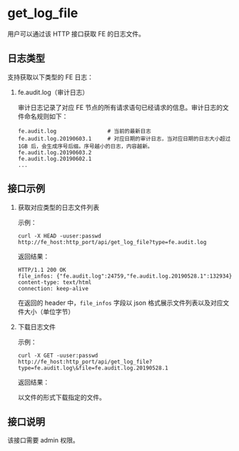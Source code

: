# get\_log\_file

用户可以通过该 HTTP 接口获取 FE 的日志文件。

## 日志类型

支持获取以下类型的 FE 日志：

1. fe.audit.log（审计日志）

    审计日志记录了对应 FE 节点的所有请求语句已经请求的信息。审计日志的文件命名规则如下：

    ```
    fe.audit.log                # 当前的最新日志
    fe.audit.log.20190603.1     # 对应日期的审计日志，当对应日期的日志大小超过 1GB 后，会生成序号后缀。序号越小的日志，内容越新。
    fe.audit.log.20190603.2
    fe.audit.log.20190602.1
    ...
    ```

## 接口示例

1. 获取对应类型的日志文件列表

    示例：
    
    `curl -X HEAD -uuser:passwd http://fe_host:http_port/api/get_log_file?type=fe.audit.log`
    
    返回结果：
    
    ```
    HTTP/1.1 200 OK
    file_infos: {"fe.audit.log":24759,"fe.audit.log.20190528.1":132934}
    content-type: text/html
    connection: keep-alive
    ```
    
    在返回的 header 中，`file_infos` 字段以 json 格式展示文件列表以及对应文件大小（单位字节）
    
2. 下载日志文件

    示例：
    
    ```
    curl -X GET -uuser:passwd http://fe_host:http_port/api/get_log_file?type=fe.audit.log\&file=fe.audit.log.20190528.1
    ```
    
    返回结果：
    
    以文件的形式下载指定的文件。

## 接口说明

该接口需要 admin 权限。
